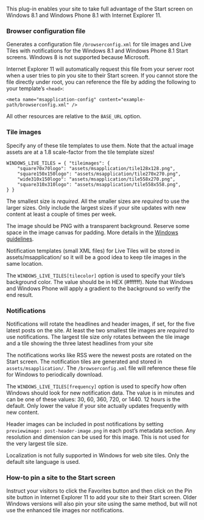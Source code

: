This plug-in enables your site to take full advantage of the Start
screen on Windows 8.1 and Windows Phone 8.1 with Internet Explorer 11.

### Browser configuration file

Generates a configuration file `/browserconfig.xml` for tile images and
Live Tiles with notifications for the Windows 8.1 and Windows Phone 8.1
Start screens. Windows 8 is not supported because Microsoft.

Internet Explorer 11 will automatically request this file from your
server root when a user tries to pin you site to their Start screen. If
you cannot store the file directly under root, you can reference the
file by adding the following to your template’s `<head>`:

    <meta name="msapplication-config" content="example-path/browserconfig.xml" />

All other resources are relative to the `BASE_URL` option.

### Tile images

Specify any of these tile templates to use them. Note that the actual
image assets are at a 1.8 scale-factor from the tile template sizes!

    WINDOWS_LIVE_TILES = { "tileimages": {
        "square70x70logo": "assets/msapplication/tile128x128.png",
        "square150x150logo": "assets/msapplication/tile270x270.png",
        "wide310x150logo": "assets/msapplication/tile558x270.png",
        "square310x310logo": "assets/msapplication/tile558x558.png",
    } }

The smallest size is *required*. All the smaller sizes are *required*
to use the larger sizes. Only include the largest sizes if your site
updates with new content at least a couple of times per week.

The image should be PNG with a transparent background. Reserve some
space in the image canvas for padding. More details in the
[Windows guidelines](http://msdn.microsoft.com/en-us/library/windows/apps/hh781198.aspx "Tile and toast visual assets").

Notification templates (small XML files) for Live Tiles will be stored
in assets/msapplication/ so it will be a good idea to keep tile images
in the same location.

The `WINDOWS_LIVE_TILES[tilecolor]` option is used to specify your
tile’s background color. The value should be in HEX (#ffffff). Note
that Windows and Windows Phone will apply a gradient to the background
so verify the end result.

### Notifications

Notifications will rotate the headlines and header images, if set,
for the five latest posts on the site. At least the two smallest tile
images are *required* to use notifications. The largest tile size only
rotates between the tile image and a tile showing the three latest
headlines from your site

The notifications works like RSS were the newest posts are rotated on
the Start screen. The notification tiles are generated and stored in
`assets/msapplication/`. The `/browserconfig.xml` file will reference
these file for Windows to periodically download.

The `WINDOWS_LIVE_TILES[frequency]` option is used to specify how
often Windows should look for new notification data. The value is in
minutes and can be one of these values: 30, 60, 360, 720, or 1440.
12 hours is the default. Only lower the value if your site actually
updates frequently with new content.

Header images can be included in post notifications by setting
`previewimage: post-header-image.png` in each post’s metadata section.
Any resolution and dimension can be used for this image. This is not
used for the very largest tile size.

Localization is not fully supported in Windows for web site tiles. Only
the default site language is used.

### How-to pin a site to the Start screen

Instruct your visitors to click the Favorites button and then click on
the Pin site button in Internet Explorer 11 to add your site to their
Start screen. Older Windows versions will also pin your site using the
same method, but will not use the enhanced tile images nor notifications.

